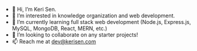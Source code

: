 - 👋 Hi, I’m Keri Sen.
- 👀 I’m interested in knowledge organization and web development.
- 🌱 I’m currently learning full stack web development (Node.js, Express.js, MySQL, MongoDB, React, MERN, etc.)
- 💞️ I’m looking to collaborate on any starter projects!
- 📫 Reach me at dev@kerisen.com

<!---
kerilsen/kerilsen is a ✨ special ✨ repository because its `README.md` (this file) appears on your GitHub profile.
You can click the Preview link to take a look at your changes.
--->
